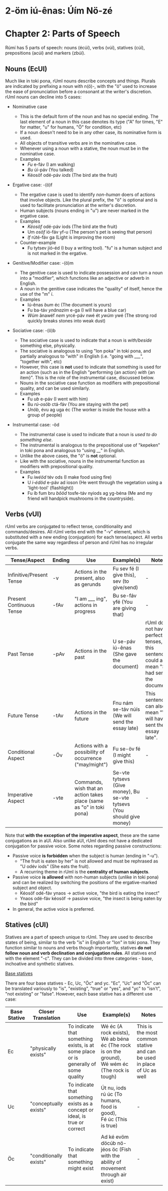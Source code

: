 # 2-öm iú-ênas: Úím Nö-zé
# Chapter 2: Parts of Speech

Rúmí has 5 parts of speech: nouns (écúí), verbs (vúí), statives (cúí), prepositions (acúí) and markers (zbúí). 

## Nouns (EcUI)

Much like in toki pona, rUmI nouns describe concepts and things. Plurals are indicated by prefixing a noun with n(ö)-, with the "ö" used to increase the ease of pronunciation before a consonant at the writer's discretion.
rUmI nouns can decline into 5 cases:

* Nominative case
  * This is the default form of the noun and has no special ending. The last element of a noun in this case denotes its type ("A" for times, "E" for matter, "u" for humans, "Ö" for condition, etc)
  * If a noun doesn't need to be in any other case, its nominative form is used.
  * All objects of transitive verbs are in the nominative case.
  * Whenever using a noun with a stative, the noun must be in the nominative case.
  * Examples
    * *Fu* e-fáv (I am walking)
    * *Bu* úí-páv (You talked)
    * Kéosöf odé-páv *iods* (The bird ate the fruit)

* Ergative case: -(ö)f
  * The ergative case is used to identify *non-human* doers of actions that involve objects. Like the plural prefix, the "ö" is optional and is used to facilitate pronunciation at the writer's discretion. 
  * Human subjects (nouns ending in "u") are never marked in the ergative case.
  * Examples
    * *Kéosöf* odé-páv iods (The bird ate the fruit)
    * Um *osöf* ió-fáv yf-u (The person's pet is seeing that person)
    * *If* rúté-fáv ga (Light is improving the room)
  * Counter-example
    * Fu tytsev jió-éd (I buy a writing tool). "fu" is a human subject and is not marked in the ergative.

* Genitive/Modifier case: -(ö)m
  * The genitive case is used to indicate possession and can turn a noun into a "modifier", which functions like an adjective or adverb in English.
  * A noun in the genitive case indicates the "quality" of itself, hence the use of the "m" í.
  * Examples
    * Iú-ênas *bum* éc (The document is yours)
    * Fu ba-táv *ynânazim* e-ga (I will have a blue car)
    * *Wúm* ânawéf *nem* yrcé-páv nwé ét *ywúm* ywé (The strong rod quickly breaks stones into weak dust)

* Sociative case: -(ö)b
   * The sociative case is used to indicate that a noun is *with/beside* something else, physically.
   * The sociative is analogous to using "lon poka" in toki pona, and partially analogous to "with" in English (i.e. "going with ___", "together with", etc)
   * However, this case is **not** used to indicate that something is used for an action (such as in the English "performing {an action} *with* {an item}". This is the role of the instrumental case, discussed below.
   * Nouns in the sociative case function as modifiers with prepositional quality, and can be used similarly.
   * Examples
     * Fu *ub* e-páv (I went with him)
     * Bu *rú-osöb* ctá-fáv (You are staying with the pet)
     * *Unöb*, évu ag uga éc (The worker is inside the house with a group of people)
 
* Instrumental case: -öd
   * The instrumental case is used to indicate that a noun is *used to do something else*.
   * The instrumental is analogous to the prepositional use of "kepeken" in toki pona and analogous to "using __" in English.
   * Unlike the above cases, the "ö" is **not** optional.
   * Like with the sociative, nouns in the instrumental function as modifiers with prepositional quality.
   * Examples
     * Fu *iwéöd* tév ods (I make food using fire)
     * U *i-édöd* e-páv ad ioson (He went through the vegetation using a 'light-tool' (flashlight))
     * Fu íb fum bru *bôöd* tosfe-táv nyiods ag yg-béna (Me and my friend will handpick mushrooms in the countryside).
    
 ## Verbs (vUI)

rUmI verbs are conjugated to reflect tense, conditionality and commands/desires. All rUmI verbs end with the "-v" element, which is substituted with a new ending (conjugation) for each tense/aspect. All verbs conjugate the same way regardless of person and rUmI has no irregular verbs.

|Tense/Aspect|Ending|Use|Example(s)|Notes|
|-------|-------|---|-------------|-|
|Infinitive/Present Tense|-v|Actions in the present, also as gerunds|Fu sev fé (I give this), sev (to give/send)|-|
|Present Continuous Tense|-fAv|"I am ___ ing", actions in progress|Bu se-fáv yfé (You are giving that)|-|
|Past Tense|-pAv|Actions in the past|U se-páv iú-ênas (She gave the document)|rUmI does not have perfect tenses, so this sentence could also mean "She had sent the document"| 
|Future Tense|-tAv|Actions in the future|Fnu nám se-táv núís (We will send the essay late)|This sentence can also mean "We will have sent the essay late".|
|Conditional Aspect|-Öv|Actions with a possibility of occurrence ("may/might")|Fu se-öv fé (I might give this)|-|
|Imperative Aspect|-vte|Commands, wish that an action takes place (same as "o" in toki pona)| Se-vte tytsevs (Give money), Bu se-vte tytsevs (You should give money)|-|

Note that **with the exception of the imperative aspect**, these are the same conjugations as in aUI. Also unlike aUI, rUmI does not have a dedicated conjugation for passive voice. Some notes regarding passive constructions:
* Passive voice **is forbidden** when the subject is human (ending in "-u").
  * "The fruit is eaten by her" is not allowed and must be rephrased as "U odév iods" (She eats the fruit).
  * A recurring theme in rUmI is the **centrality of human subjects**.
* Passive voice **is allowed** with non-human subjects (unlike in toki pona) and can be realized by switching the positions of the ergative-marked subject and object.
  * Kéosöf odé-fáv ynaos -> active voice, "the bird is eating the insect"
  * Ynaos odé-fáv kéosöf -> passive voice, "the insect is being eaten by the bird"
* In general, the active voice is preferred.

 ## Statives (cUI)

Statives are a part of speech unique to rUmI. They are used to describe states of being, similar to the verb "is" in English or "lon" in toki pona. They function similar to nouns and verbs though importantly, statives **do not follow noun and verb declination and conjugation rules**. All statives end with the element "-c". They can be divided into three categories - base, inchoative and synthetic statives.

<ins> Base statives </ins>

There are four base statives - Ec, Uc, "Öc" and yc. "Ec", "Uc" and "Öc" can be translated variously to "is", "existing", "true" or "yes", and "yc" to "isn't", "not existing" or "false". However, each base stative has a different use case:

|Base Stative|Closer Translation|Use|Example(s)|Notes|
|-------|-------|---|-------------|-|
|Ec|"physically exists"|To indicate that something exists, is at some place or is generally of some quality|Wé éc (A rock exists),<br> Wé ab béna éc (The rock is on the ground),<br> Wé wém éc (The rock is tough)|This is the most common stative and can be used in place of Uc as well|
|Uc|"conceptually exists"|To indicate that something exists as a concept or ideal, is true or correct|Út nu, iods rú úc (To humans, food is good), <br> Fé úc (This is true)|-|
|Öc|"conditionally exists"|To indicate that something might exist|Ad ké evöm döcúb nö-jéos öc (Fish with the ability of movement through air exist)|-|












